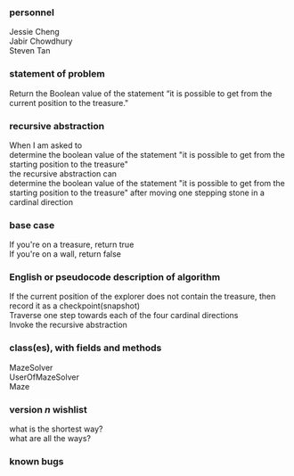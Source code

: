 ### personnel
Jessie Cheng </br>
Jabir Chowdhury </br>
Steven Tan

### statement of problem

Return the Boolean value of the statement “it is possible to get from the current position to the treasure."

### recursive abstraction
When I am asked to  </br>
  determine the boolean value of the statement "it is possible to get from the starting position to the treasure" </br>
the recursive abstraction can  </br>
  determine the boolean value of the statement "it is possible to get from the starting position to the treasure" after moving one stepping stone in a cardinal direction</br>

### base case
If you're on a treasure, return true  </br>
If you're on a wall, return false  </br>


### English or pseudocode description of algorithm
If the current position of the explorer does not contain the treasure, then record it as a checkpoint(snapshot) <br>
Traverse one step towards each of the four cardinal directions <br>
Invoke the recursive abstraction <br>

### class(es), with fields and methods
MazeSolver</br>
UserOfMazeSolver</br>
Maze</br>

### version *n* wishlist
what is the shortest way? </br>
what are all the ways?

### known bugs



